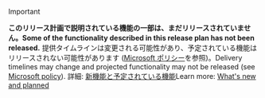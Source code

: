 > [!Important]
> <span data-ttu-id="33d7d-101">**このリリース計画で説明されている機能の一部は、まだリリースされていません。**</span><span class="sxs-lookup"><span data-stu-id="33d7d-101">**Some of the functionality described in this release plan has not been released.**</span></span> <span data-ttu-id="33d7d-102">提供タイムラインは変更される可能性があり、予定されている機能はリリースされない可能性があります ([Microsoft ポリシー](https://go.microsoft.com/fwlink/p/?linkid=2007332)を参照)。</span><span class="sxs-lookup"><span data-stu-id="33d7d-102">Delivery timelines may change and projected functionality may not be released (see [Microsoft policy](https://go.microsoft.com/fwlink/p/?linkid=2007332)).</span></span> <span data-ttu-id="33d7d-103">詳細: [新機能と予定されている機能](/dynamics365-release-plan/2019wave2/finance-operations/planned-features)</span><span class="sxs-lookup"><span data-stu-id="33d7d-103">Learn more: [What's new and planned](/dynamics365-release-plan/2019wave2/finance-operations/planned-features)</span></span>

